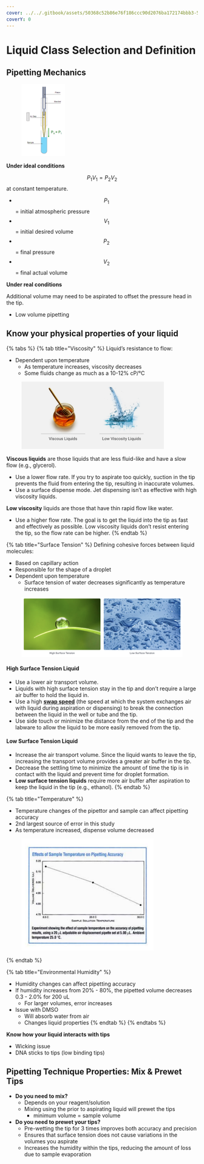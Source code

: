```yaml
---
cover: ../../.gitbook/assets/50368c52b86e76f186ccc90d2076ba172174bbb3-5760x3840.jpg
coverY: 0
---
```


# Liquid Class Selection and Definition

## Pipetting Mechanics

<figure><img src="../../.gitbook/assets/image (190).png" alt="" width="114"><figcaption></figcaption></figure>

**Under ideal conditions**

$$P_1 V_1 = P_2 V_2$$ at constant temperature.

* $$P_1$$ = initial atmospheric pressure
* $$V_1$$ = initial desired volume
* $$P_2$$ = final pressure
* $$V_2$$ = final actual volume



**Under real conditions**

Additional volume may need to be aspirated to offset the pressure head in the tip.

* Low volume pipetting

## **Know your physical properties of your liquid**

{% tabs %}
{% tab title="Viscosity" %}
Liquid’s resistance to flow:

* Dependent upon temperature
  * As temperature increases, viscosity decreases
  * Some fluids change as much as a 10-12% cP/°C

<figure><img src="../../.gitbook/assets/viscosity.jpg" alt="" width="375"><figcaption></figcaption></figure>

**Viscous liquids** are those liquids that are less fluid-like and have a slow flow (e.g., glycerol).

* Use a lower flow rate. If you try to aspirate too quickly, suction in the tip prevents the fluid from entering the tip, resulting in inaccurate volumes.&#x20;
* Use a surface dispense mode. Jet dispensing isn’t as effective with high viscosity liquids.

**Low viscosity** liquids are those that have thin rapid flow like water.

* Use a higher flow rate. The goal is to get the liquid into the tip as fast and effectively as possible. Low viscosity liquids don’t resist entering the tip, so the flow rate can be higher.
{% endtab %}

{% tab title="Surface Tension" %}
Defining cohesive forces between liquid molecules:

* Based on capillary action
* Responsible for the shape of a droplet
* Dependent upon temperature
  * Surface tension of water decreases significantly as temperature increases

<figure><img src="../../.gitbook/assets/Surface_tension.png" alt=""><figcaption></figcaption></figure>

#### High Surface Tension Liquid

* Use a lower air transport volume.&#x20;
* Liquids with high surface tension stay in the tip and don’t require a large air buffer to hold the liquid in.&#x20;
* Use a high [**swap speed**](broken-reference) (the speed at which the system exchanges air with liquid during aspiration or dispensing) to break the connection between the liquid in the well or tube and the tip.&#x20;
* Use side touch or minimize the distance from the end of the tip and the labware to allow the liquid to be more easily removed from the tip.

#### Low Surface Tension Liquid

* Increase the air transport volume. Since the liquid wants to leave the tip, increasing the transport volume provides a greater air buffer in the tip.&#x20;
* Decrease the settling time to minimize the amount of time the tip is in contact with the liquid and prevent time for droplet formation.&#x20;
* **Low surface tension liquids** require more air buffer after aspiration to keep the liquid in the tip (e.g., ethanol).&#x20;
{% endtab %}

{% tab title="Temperature" %}
* Temperature changes of the pipettor and sample can affect pipetting accuracy
* 2nd largest source of error in this study
* As temperature increased, dispense volume decreased

<figure><img src="../../.gitbook/assets/image (193).png" alt="" width="348"><figcaption></figcaption></figure>
{% endtab %}

{% tab title="Environmental Humidity" %}
* Humidity changes can affect pipetting accuracy
* If humidity increases from 20% - 80%, the pipetted volume decreases 0.3 - 2.0% for 200 uL
  * For larger volumes, error increases
* Issue with DMSO
  * Will absorb water from air
  * Changes liquid properties
{% endtab %}
{% endtabs %}



**Know how your liquid interacts with tips**

* Wicking issue
* DNA sticks to tips (low binding tips)

## Pipetting Technique Properties: Mix & Prewet Tips

* **Do you need to mix?**
  * Depends on your reagent/solution
  * Mixing using the prior to aspirating liquid will prewet the tips
    * minimum volume = sample volume
* **Do you need to prewet your tips?**
  * Pre-wetting the tip for 3 times improves both accuracy and precision
  * Ensures that surface tension does not cause variations in the volumes you aspirate
  * Increases the humidity within the tips, reducing the amount of loss due to sample evaporation

